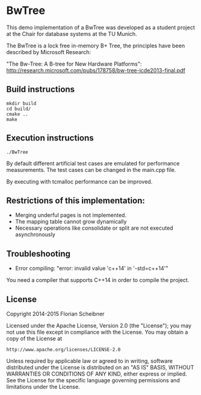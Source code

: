 # BwTree

This demo implementation of a BwTree was developed as a student project at the Chair for database systems at the TU Munich.

The BwTree is a lock free in-memory B+ Tree, the principles have been described by Microsoft Research:

"The Bw-Tree: A B-tree for New Hardware Platforms": http://research.microsoft.com/pubs/178758/bw-tree-icde2013-final.pdf


## Build instructions
    mkdir build
    cd build/
    cmake ..
    make


## Execution instructions
    ./BwTree

By default different artificial test cases are emulated for performance measurements.
The test cases can be changed in the main.cpp file.

By executing with tcmalloc performance can be improved.

## Restrictions of this implementation:
- Merging underful pages is not implemented.
- The mapping table cannot grow dynamically
- Necessary operations like consolidate or split are not executed asynchronously

## Troubleshooting
- Error compiling: "error: invalid value 'c++14' in '-std=c++14'"

You need a compiler that supports C++14 in order to compile the project.

## License
Copyright 2014-2015 Florian Scheibner

Licensed under the Apache License, Version 2.0 (the "License");
you may not use this file except in compliance with the License.
You may obtain a copy of the License at

    http://www.apache.org/licenses/LICENSE-2.0

Unless required by applicable law or agreed to in writing, software
distributed under the License is distributed on an "AS IS" BASIS,
WITHOUT WARRANTIES OR CONDITIONS OF ANY KIND, either express or implied.
See the License for the specific language governing permissions and
limitations under the License.
